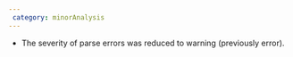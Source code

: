 ```yaml
---
 category: minorAnalysis
---
```

* The severity of parse errors was reduced to warning (previously error). 
